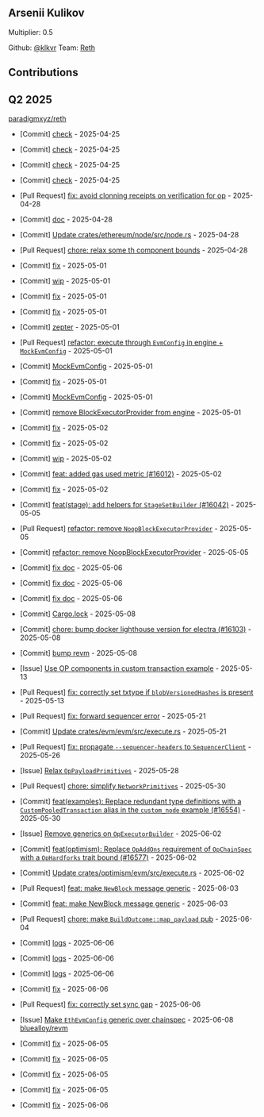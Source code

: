
## Arsenii Kulikov
Multiplier: 0.5

Github: [@klkvr](https://github.com/klkvr)
Team: [Reth](https://github.com/paradigmxyz/reth/pulls?q=is%3Apr+author%3Aklkvr)


## Contributions

## Q2 2025


[paradigmxyz/reth](https://github.com/paradigmxyz/reth)
* [Commit] [check](https://github.com/paradigmxyz/reth/commit/f6aaede99e591871bca7970d18eea1c6541f513e) - 2025-04-25
* [Commit] [check](https://github.com/paradigmxyz/reth/commit/430af3f989c1a0bd4ca7facc717ca4dfeed9a5fb) - 2025-04-25
* [Commit] [check](https://github.com/paradigmxyz/reth/commit/2ce0353079cd8216da635a85ef6e7ff0f6a20e52) - 2025-04-25
* [Commit] [check](https://github.com/paradigmxyz/reth/commit/9a7578fa61e43cdbc5d97c7cfd9dfc0ef86adc37) - 2025-04-25
* [Pull Request] [fix: avoid clonning receipts on verification for op](https://github.com/paradigmxyz/reth/pull/15979) - 2025-04-28
* [Commit] [doc](https://github.com/paradigmxyz/reth/commit/909da8f4a3dc4fd7608754709de885e94979166f) - 2025-04-28
* [Commit] [Update crates/ethereum/node/src/node.rs](https://github.com/paradigmxyz/reth/commit/07d362676b1fc2cb9bd3a815dcd78abcbf7a6e38) - 2025-04-28
* [Pull Request] [chore: relax some th component bounds](https://github.com/paradigmxyz/reth/pull/15977) - 2025-04-28
* [Commit] [fix](https://github.com/paradigmxyz/reth/commit/53c5513cd7b858fea67b854ab06b777e0aa1f195) - 2025-05-01
* [Commit] [wip](https://github.com/paradigmxyz/reth/commit/7cfb7d0ad8a7b65447140dfbf888f1836d66c89c) - 2025-05-01
* [Commit] [fix](https://github.com/paradigmxyz/reth/commit/9398e1ac5cc435c4458ee3a10d377b5902cab784) - 2025-05-01
* [Commit] [fix](https://github.com/paradigmxyz/reth/commit/d99e0f7ab85127d50380789d0344c7c45f0d3bde) - 2025-05-01
* [Commit] [zepter](https://github.com/paradigmxyz/reth/commit/284bf19cca709530cf4caf59ef8a1b5a4fb3c36e) - 2025-05-01
* [Pull Request] [refactor: execute through `EvmConfig` in engine + `MockEvmConfig`](https://github.com/paradigmxyz/reth/pull/16025) - 2025-05-01
* [Commit] [MockEvmConfig](https://github.com/paradigmxyz/reth/commit/2a5e1dac4b0dc88a19ab99c3fb4f9ff331391c64) - 2025-05-01
* [Commit] [fix](https://github.com/paradigmxyz/reth/commit/45f8736cae1139c6019596ffa6f4d61207cb7ae0) - 2025-05-01
* [Commit] [MockEvmConfig](https://github.com/paradigmxyz/reth/commit/d069129cfa0c714c5913bf12b4d95e816118b3f1) - 2025-05-01
* [Commit] [remove BlockExecutorProvider from engine](https://github.com/paradigmxyz/reth/commit/5e7dc73a7fdc330d5ea7e5ca33f47b3c50245823) - 2025-05-01
* [Commit] [fix](https://github.com/paradigmxyz/reth/commit/d4d54cab215d48e3cd3253485bd2f4086b9d4226) - 2025-05-02
* [Commit] [fix](https://github.com/paradigmxyz/reth/commit/bdb5a3276576673c779d28a8a166269c159d9e85) - 2025-05-02
* [Commit] [wip](https://github.com/paradigmxyz/reth/commit/fd19eb336587761d0855aac1555dda50b0e8cb8b) - 2025-05-02
* [Commit] [feat: added gas used metric (#16012)](https://github.com/paradigmxyz/reth/commit/82c27621248c75ea4f5a1d8ac4e5a56ae9c2bfbd) - 2025-05-02
* [Commit] [fix](https://github.com/paradigmxyz/reth/commit/9e07b5165813a35f0a4e4f07ed6343b1d0daff85) - 2025-05-02
* [Commit] [feat(stage): add helpers for `StageSetBuilder` (#16042)](https://github.com/paradigmxyz/reth/commit/1d55c5caf435a1243b3d18188f6579688c1d1b17) - 2025-05-05
* [Pull Request] [refactor: remove `NoopBlockExecutorProvider`](https://github.com/paradigmxyz/reth/pull/16060) - 2025-05-05
* [Commit] [refactor: remove NoopBlockExecutorProvider](https://github.com/paradigmxyz/reth/commit/ef6880ad38931ecfe1c342dc5d6dfdb149b172b5) - 2025-05-05
* [Commit] [fix doc](https://github.com/paradigmxyz/reth/commit/f96d590fed353d21f9efdab40e1201bfd6ea4e73) - 2025-05-06
* [Commit] [fix doc](https://github.com/paradigmxyz/reth/commit/d7f4d5edea74ea34e90e896af7df6b1568f48a09) - 2025-05-06
* [Commit] [fix doc](https://github.com/paradigmxyz/reth/commit/f6f2b1952aaa0b6cd0ffd779f19f865bf6f49429) - 2025-05-06
* [Commit] [Cargo.lock](https://github.com/paradigmxyz/reth/commit/4999fa2e5d8110c1dc13a6b1657478ede3fc87ba) - 2025-05-08
* [Commit] [chore: bump docker lighthouse version for electra (#16103)](https://github.com/paradigmxyz/reth/commit/3a49e4e5391ab34bdb3b98a8ce96e45b99d1ce68) - 2025-05-08
* [Commit] [bump revm](https://github.com/paradigmxyz/reth/commit/326880bf63fa921468e4329b534ee35fad54ebae) - 2025-05-08
* [Issue] [Use OP components in custom transaction example](https://github.com/paradigmxyz/reth/issues/16194) - 2025-05-13
* [Pull Request] [fix: correctly set txtype if `blobVersionedHashes` is present](https://github.com/paradigmxyz/reth/pull/16182) - 2025-05-13
* [Pull Request] [fix: forward sequencer error](https://github.com/paradigmxyz/reth/pull/16401) - 2025-05-21
* [Commit] [Update crates/evm/evm/src/execute.rs](https://github.com/paradigmxyz/reth/commit/32f27d73b6afb44816a078104bb610a20bd40f80) - 2025-05-21
* [Pull Request] [fix: propagate `--sequencer-headers` to `SequencerClient`](https://github.com/paradigmxyz/reth/pull/16474) - 2025-05-26
* [Issue] [Relax `OpPayloadPrimitives`](https://github.com/paradigmxyz/reth/issues/16524) - 2025-05-28
* [Pull Request] [chore: simplify `NetworkPrimitives`](https://github.com/paradigmxyz/reth/pull/16556) - 2025-05-30
* [Commit] [feat(examples): Replace redundant type definitions with a `CustomPooledTransaction` alias in the `custom_node` example (#16554)](https://github.com/paradigmxyz/reth/commit/586976f12fb7a9c1417981a41fb233f4f603f643) - 2025-05-30
* [Issue] [Remove generics on `OpExecutorBuilder`](https://github.com/paradigmxyz/reth/issues/16599) - 2025-06-02
* [Commit] [feat(optimism): Replace `OpAddOns` requirement of `OpChainSpec` with a `OpHardforks` trait bound (#16577)](https://github.com/paradigmxyz/reth/commit/da68416a2652801bb9b58006486906a4bde60c74) - 2025-06-02
* [Commit] [Update crates/optimism/evm/src/execute.rs](https://github.com/paradigmxyz/reth/commit/22770e64582a8bfa9fc2a95da5325b87386decfb) - 2025-06-02
* [Pull Request] [feat: make `NewBlock` message generic](https://github.com/paradigmxyz/reth/pull/16627) - 2025-06-03
* [Commit] [feat: make NewBlock message generic](https://github.com/paradigmxyz/reth/commit/fda5f00bd2992d990e45ff84b56542a11117b45b) - 2025-06-03
* [Pull Request] [chore: make `BuildOutcome::map_payload` pub](https://github.com/paradigmxyz/reth/pull/16636) - 2025-06-04

* [Commit] [logs](https://github.com/paradigmxyz/reth/commit/84f899b69f8af7ee16673569a0e67fe80c3cc2d6) - 2025-06-06
* [Commit] [logs](https://github.com/paradigmxyz/reth/commit/958623d1fad0220db85ecaa81bdc28edf935db24) - 2025-06-06
* [Commit] [logs](https://github.com/paradigmxyz/reth/commit/675ebd05027e5e047dede239cf836f8c9e94907c) - 2025-06-06
* [Commit] [fix](https://github.com/paradigmxyz/reth/commit/92f0e0808d96698fa11b85ed739df397aa93718a) - 2025-06-06
* [Pull Request] [fix: correctly set sync gap](https://github.com/paradigmxyz/reth/pull/16695) - 2025-06-06
* [Issue] [Make `EthEvmConfig` generic over chainspec](https://github.com/paradigmxyz/reth/issues/16722) - 2025-06-08
[bluealloy/revm](https://github.com/bluealloy/revm)
* [Commit] [fix](https://github.com/bluealloy/revm/commit/a7ca04d56781d0c81d6378c7b5a6b24e3f99532f) - 2025-06-05
* [Commit] [fix](https://github.com/bluealloy/revm/commit/12aae0ed7ebf2c8f8dff1f0fa2dad4602c743977) - 2025-06-05
* [Commit] [fix](https://github.com/bluealloy/revm/commit/8c0536652a20c6073913b3ad88fd2963b7b8845b) - 2025-06-05
* [Commit] [fix](https://github.com/bluealloy/revm/commit/63f53d4db7c42217e4b5f38db49475b8b937f99b) - 2025-06-05
* [Commit] [fix](https://github.com/bluealloy/revm/commit/6062573a2d463a32d93f2d9c42037b9fd89507b2) - 2025-06-06
